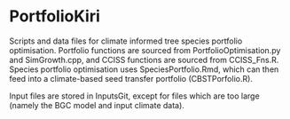 # PortfolioKiri
Scripts and data files for climate informed tree species portfolio optimisation. Portfolio functions are sourced from PortfolioOptimisation.py and SimGrowth.cpp, and CCISS functions are sourced from CCISS_Fns.R. Species portfolio optimisation uses SpeciesPortfolio.Rmd, which can then feed into a climate-based seed transfer portfolio (CBSTPorfolio.R).

Input files are stored in InputsGit, except for files which are too large (namely the BGC model and input climate data).

